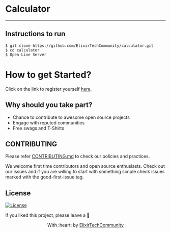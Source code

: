 
<h1>
  Calculator
</h1>


---

## Instructions to run
```
$ git clone https://github.com/ElixirTechCommunity/calculator.git
$ cd calculator
$ Open Live Server
```

<h1>
How to get Started?
</h1>

Click on the link to register yourself [here](https://hacktoberfest.com/).

## Why should you take part?
- Chance to contribute to awesome open source projects 
- Engage with reputed communities
- Free swags and T-Shirts 

## CONTRIBUTING

Please refer [CONTRIBUTING.md](./CONTRIBUTING.md) to check our policies and practices.

We welcome first time contributors and open source enthusiasts. Check out our issues and if you are willing to start with something simple check issues marked with the good-first-issue tag.

## License
[![License](http://img.shields.io/:license-mit-blue.svg?style=flat-square)](http://badges.mit-license.org)

If you liked this project, please leave a 🌟

<p align="center">
	With :heart: by <a href="https://github.com/ElixirTechCommunity" target="_blank">ElixirTechCommunity</a>
</p>



